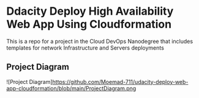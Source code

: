 # Ddacity Deploy High Availability Web App Using Cloudformation
This is a repo for a project in the Cloud DevOps Nanodegree that includes templates for network Infrastructure and Servers deployments

## Project Diagram
![Project Diagram]https://github.com/Moemad-711/udacity-deploy-web-app-cloudformation/blob/main/ProjectDiagram.png
